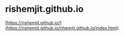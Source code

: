 # rishemjit.github.io

[https://rishemjit.github.io/](https://rishemjit.github.io/rihemjit.github.io/index.html)
